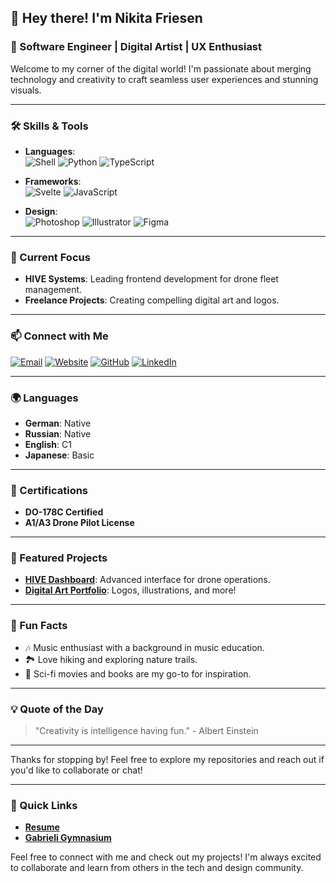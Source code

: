 ## 👋 Hey there! I'm Nikita Friesen

### 🌟 Software Engineer | Digital Artist | UX Enthusiast

Welcome to my corner of the digital world! I'm passionate about merging technology and creativity to craft seamless user experiences and stunning visuals.

---

### 🛠️ Skills & Tools

- **Languages**:  
  ![Shell](https://img.shields.io/badge/Shell-4EAA25?style=for-the-badge&logo=gnu-bash&logoColor=white)
  ![Python](https://img.shields.io/badge/Python-3776AB?style=for-the-badge&logo=python&logoColor=white)
  ![TypeScript](https://img.shields.io/badge/TypeScript-3178C6?style=for-the-badge&logo=typescript&logoColor=white)

- **Frameworks**:  
  ![Svelte](https://img.shields.io/badge/Svelte-FF3E00?style=for-the-badge&logo=svelte&logoColor=white)
  ![JavaScript](https://img.shields.io/badge/JavaScript-F7DF1E?style=for-the-badge&logo=javascript&logoColor=black)

- **Design**:  
  ![Photoshop](https://img.shields.io/badge/Photoshop-31A8FF?style=for-the-badge&logo=adobe-photoshop&logoColor=white)
  ![Illustrator](https://img.shields.io/badge/Illustrator-FF9A00?style=for-the-badge&logo=adobe-illustrator&logoColor=white)
  ![Figma](https://img.shields.io/badge/Figma-F24E1E?style=for-the-badge&logo=figma&logoColor=white)

---

### 🌱 Current Focus

- **HIVE Systems**: Leading frontend development for drone fleet management.
- **Freelance Projects**: Creating compelling digital art and logos.

---

### 📫 Connect with Me

[![Email](https://img.shields.io/badge/Email-D14836?style=for-the-badge&logo=gmail&logoColor=white)](mailto:nikitafriesen74@gmail.com)
[![Website](https://img.shields.io/badge/Website-4285F4?style=for-the-badge&logo=google-chrome&logoColor=white)](http://sputnix.me)
[![GitHub](https://img.shields.io/badge/GitHub-181717?style=for-the-badge&logo=github&logoColor=white)](https://github.com/Gitkubikon)
[![LinkedIn](https://img.shields.io/badge/LinkedIn-0A66C2?style=for-the-badge&logo=linkedin&logoColor=white)](https://www.linkedin.com/in/nikita-friesen)

---

### 🌍 Languages

- **German**: Native
- **Russian**: Native
- **English**: C1
- **Japanese**: Basic

---

### 📜 Certifications

- **DO-178C Certified**
- **A1/A3 Drone Pilot License**

---

### 🎨 Featured Projects

- **[HIVE Dashboard](#)**: Advanced interface for drone operations.
- **[Digital Art Portfolio](#)**: Logos, illustrations, and more!

---

### 🎵 Fun Facts

- 🎶 Music enthusiast with a background in music education.
- 🏞️ Love hiking and exploring nature trails.
- 🚀 Sci-fi movies and books are my go-to for inspiration.

---

### 💡 Quote of the Day

> "Creativity is intelligence having fun." - Albert Einstein

---

Thanks for stopping by! Feel free to explore my repositories and reach out if you'd like to collaborate or chat!

--- 

### 🔗 Quick Links

- **[Resume](https://drive.google.com/file/d/1OxkKNIkDEUl4iwIXMlYlyMaddROR6RmZ/view?usp=sharing)**
- **[Gabrieli Gymnasium](https://www.gabrieli-gymnasium.de/menschen/schuelervertretung/schulkleidung/)**

Feel free to connect with me and check out my projects! I'm always excited to collaborate and learn from others in the tech and design community.
